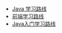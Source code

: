 <!-- docs/_sidebar.md -->

* [Java 学习路线](roadmap/Java学习路线.md)
* [前端学习路线](roadmap/前端学习路线.md)
* [Java入门学习路线](roadmap/Java入门学习路线.md)